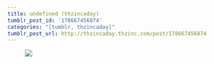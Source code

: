 ```yaml
---
title: undefined (thzincaday)
tumblr_post_id: '178667456874'
categories: "[tumblr, thzincaday]"
tumblr_post_url: http://thzincaday.thzinc.com/post/178667456874
---
```


<figure class="tmblr-full" data-orig-height="1280" data-orig-width="961"><img src="https://66.media.tumblr.com/8b3899a6e98ee623233dcdfdbbb91370/tumblr_pfz838UFzf1qiatw7_540.jpg" data-orig-height="1280" data-orig-width="961"></figure>
